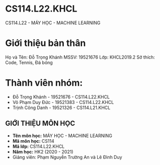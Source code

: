 # CS114.L22.KHCL
CS114.L22 - MÁY HỌC - MACHINE LEARNING
# Giới thiệu bản thân
Họ và Tên: Đỗ Trọng Khánh
MSSV: 19521676
Lớp: KHCL2019.2
Sở thích: Code, Tennis, Đá bóng
# Thành viên nhóm:
- Đỗ Trọng Khánh - 19521676 - CS114.L22.KHCL
- Võ Phạm Duy Đức - 19521383 - CS114.L22.KHCL
- Trịnh Công Danh - 19521326 - CS114.L21.KHCL
## GIỚI THIỆU MÔN HỌC
* **Tên môn học:** MÁY HỌC - MACHINE LEARNING
* **Mã môn học:** CS114
* **Mã lớp:** CS114.L22.KHCL
* **Năm học:** HK2 (2020 - 2021)
* Giảng viên: Phạm Nguyễn Trường An và Lê Đình Duy
